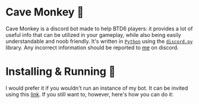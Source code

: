 # Cave Monkey 🎈
Cave Monkey is a discord bot made to help BTD6 players: it provides a lot of useful info that can be utilized in your gameplay, while also being easily understandable and noob friendly. It's written in [`Python`](https://www.python.org/)   using the [`discord.py`](https://github.com/Rapptz/discord.py) library. Any incorrect information should be reported to [me](https://discord.com/users/626333424965386240) on discord.

# Installing & Running 🤖
I would prefer it if you wouldn't run an instance of my bot. It can be invited using this [link](https://discord.com/api/oauth2/authorize?client_id=1069569059257077840&permissions=517543938112&scope=bot). If you still want to, however, here's how you can do it:

